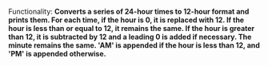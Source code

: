 Functionality: **Converts a series of 24-hour times to 12-hour format and prints them. For each time, if the hour is 0, it is replaced with 12. If the hour is less than or equal to 12, it remains the same. If the hour is greater than 12, it is subtracted by 12 and a leading 0 is added if necessary. The minute remains the same. 'AM' is appended if the hour is less than 12, and 'PM' is appended otherwise.**